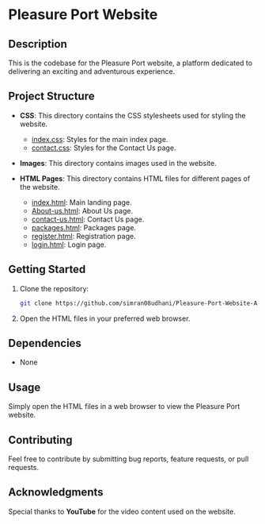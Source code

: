 # Pleasure Port Website

## Description

This is the codebase for the Pleasure Port website, a platform dedicated to delivering an exciting and adventurous experience.

## Project Structure

- **CSS**: This directory contains the CSS stylesheets used for styling the website.
  - [index.css](CSS/index.css): Styles for the main index page.
  - [contact.css](CSS/contact.css): Styles for the Contact Us page.
  <!-- Add more CSS files if you have additional stylesheets -->

- **Images**: This directory contains images used in the website.
  <!-- Add more image files as needed -->

- **HTML Pages**: This directory contains HTML files for different pages of the website.
  - [index.html](index.html): Main landing page.
  - [About-us.html](About-us.html): About Us page.
  - [contact-us.html](contact-us.html): Contact Us page.
  - [packages.html](packages.html): Packages page.
  - [register.html](register.html): Registration page.
  - [login.html](login.html): Login page.
  <!-- Add more HTML files for additional pages -->

## Getting Started

1. Clone the repository:

   ```bash
   git clone https://github.com/simran08udhani/Pleasure-Port-Website-An-Amusement-Park-Website.git
   ```
   
2. Open the HTML files in your preferred web browser.
## Dependencies
- None
## Usage
Simply open the HTML files in a web browser to view the Pleasure Port website.

## Contributing
Feel free to contribute by submitting bug reports, feature requests, or pull requests.


## Acknowledgments
Special thanks to **YouTube** for the video content used on the website.
